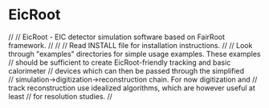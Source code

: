 # EicRoot

//
//   EicRoot - EIC detector simulation software based on FairRoot framework.
//
//
//    Read INSTALL file for installation instructions. 
//
//    Look through "examples" directories for simple usage examples. These examples
// should be sufficient to create EicRoot-friendly tracking and basic calorimeter 
// devices which can then be passed through the simplified  
// simulation->digitization->reconstruction chain. For now digitization and 
// track reconstruction use idealized algorithms, which are however useful at least 
// for resolution studies. 
//